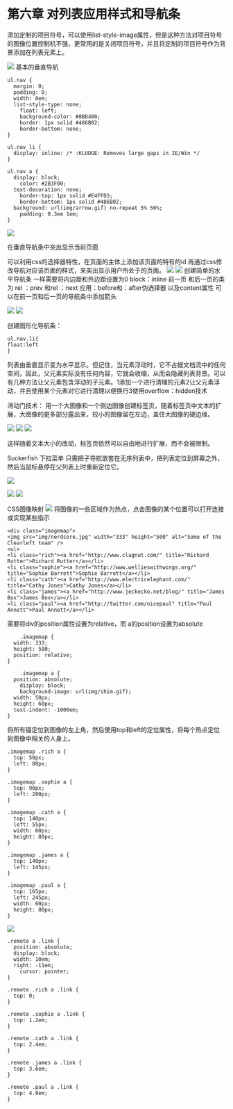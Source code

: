 # 第六章 对列表应用样式和导航条

添加定制的项目符号，可以使用list-style-image属性，但是这种方法对项目符号的图像位置控制机不强，更常用的是关闭项目符号，并且将定制的项目符号作为背景添加在列表元素上。

![](http://ocjqhfs9p.bkt.clouddn.com/img/chapter6/Image.png)
基本的垂直导航

```
ul.nav {
  margin: 0;
  padding: 0;
  width: 8em;
  list-style-type: none;
    float: left;
    background-color: #8BD400;
    border: 1px solid #486B02;
    border-bottom: none;
}

ul.nav li {
  display: inline: /* :KLUDGE: Removes large gaps in IE/Win */
}

ul.nav a {
  display: block;
    color: #2B3F00;
  text-decoration: none;
    border-top: 1px solid #E4FFD3;
    border-bottom: 1px solid #486B02;
  background: url(img/arrow.gif) no-repeat 5% 50%;
    padding: 0.3em 1em;
}
```

![](http://ocjqhfs9p.bkt.clouddn.com/img/chapter6/Image%20%282%29.png)

在垂直导航条中突出显示当前页面

可以利用css的选择器特性，在页面的主体上添加该页面的特有的id 再通过css修改导航对应该页面的样式，来突出显示用户所处于的页面。
![](http://ocjqhfs9p.bkt.clouddn.com/img/chapter6/Image%20%283%29.png)
![](http://ocjqhfs9p.bkt.clouddn.com/img/chapter6/Image%20%284%29.png)
创建简单的水平导航条
一样需要将内边距和外边距设置为0
block：inline
前一页 和后一页的类为 rel ：prev  和rel ：next
应用：before和：after伪选择器 以及content属性 可以在前一页和后一页的导航条中添加箭头

![](http://ocjqhfs9p.bkt.clouddn.com/img/chapter6/Image%20%285%29.png)
![](http://ocjqhfs9p.bkt.clouddn.com/img/chapter6/Image%20%286%29.png)

创建图形化导航条：

```
ul.nav.li{
float:left
}
```

列表由垂直显示变为水平显示。但记住，当元素浮动时，它不占据文档流中的任何空间，因此，父元素实际没有任何内容，它就会收缩，从而会隐藏列表背景。可以有几种方法让父元素包含浮动的子元素。1添加一个进行清理的元素2让父元素浮动，并且使用某个元素对它进行清理以便换行3使用overflow：hidden技术

滑动门技术：
用一个大图像和一个侧边图像创建标签页，随着标签页中文本的扩展，大图像的更多部分露出来，较小的图像留在左边，盖住大图像的硬边缘。

![](http://ocjqhfs9p.bkt.clouddn.com/img/chapter6/Image%20%287%29.png)
![](http://ocjqhfs9p.bkt.clouddn.com/img/chapter6/Image%20%288%29.png)
![](http://ocjqhfs9p.bkt.clouddn.com/img/chapter6/Image%20%289%29.png)

这样随着文本大小的改动，标签页依然可以自由地进行扩展，而不会被限制。

Suckerfish 下拉菜单
只需把子导航嵌套在无序列表中，把列表定位到屏幕之外，然后当鼠标悬停在父列表上时重新定位它。

![](http://ocjqhfs9p.bkt.clouddn.com/img/chapter6/Image%20%2810%29.png)

![](http://ocjqhfs9p.bkt.clouddn.com/img/chapter6/Image%20%2811%29.png)
![](http://ocjqhfs9p.bkt.clouddn.com/img/chapter6/Image%20%2812%29.png)

CSS图像映射
![](http://ocjqhfs9p.bkt.clouddn.com/img/chapter6/Image%20%2813%29.png)
将图像的一些区域作为热点，点击图像的某个位置可以打开连接或实现某些指示

```
<div class="imagemap">
<img src="img/nerdcore.jpg" width="333" height="500" alt="Some of the Clearleft team" />
<ul>
<li class="rich"><a href="http://www.clagnut.com/" title="Richard Rutter">Richard Rutter</a></li>
<li class="sophie"><a href="http://www.wellieswithwings.org/" title="Sophie Barrett">Sophie Barrett</a></li>
<li class="cath"><a href="http://www.electricelephant.com/" title="Cathy Jones">Cathy Jones</a></li>
<li class="james"><a href="http://www.jeckecko.net/blog/" title="James Box">James Box</a></li>
<li class="paul"><a href="http://twitter.com/nicepaul" title="Paul Annett">Paul Annett</a></li>
```

需要将div的position属性设置为relative，而 a的position设置为absolute

```
    .imagemap {
  width: 333;
  height: 500;
  position: relative;
}
```

```
    .imagemap a {
  position: absolute;
    display: block;
    background-image: url(img/shim.gif);
  width: 50px;
  height: 60px;
  text-indent: -1000em;
}
```
将所有锚定位到图像的左上角，然后使用top和left的定位属性，将每个热点定位到图像中相关的人身上。

```
.imagemap .rich a {
  top: 50px;
  left: 80px;
}

.imagemap .sophie a {
  top: 90px;
  left: 200px;
}

.imagemap .cath a {
  top: 140px;
  left: 55px;
  width: 60px;
  height: 80px;
}

.imagemap .james a {
  top: 140px;
  left: 145px;
}

.imagemap .paul a {
  top: 165px;
  left: 245px;
  width: 60px;
  height: 80px;
}
```

![](http://ocjqhfs9p.bkt.clouddn.com/img/chapter3/Image%20%2814%29.png)

```
.remote a .link {
  position: absolute;
  display: block;
  width: 10em;
  right: -11em;
    cursor: pointer;
}

.remote .rich a .link {
  top: 0;
}

.remote .sophie a .link {
  top: 1.2em;
}

.remote .cath a .link {
  top: 2.4em;
}

.remote .james a .link {
  top: 3.6em;
}

.remote .paul a .link {
  top: 4.8em;
}
```





